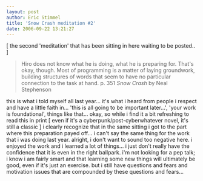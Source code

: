 ```yaml
---
layout: post
author: Eric Stimmel
title: 'Snow Crash meditation #2'
date: 2006-09-22 13:21:27
--- 
```



[ the second 'meditation' that has been sitting in here waiting to be posted.. ]

> Hiro does not know what he is doing, what he is preparing for. That's okay, though. Most of programming is a matter of laying groundwork, building structures of words that seem to have no particular connection to the task at hand.
> p. 351 *Snow Crash* by Neal Stephenson

this is what i told myself all last year... it's what i heard from people i respect and have a little faith in... 'this is all going to be important later...', 'your work is foundational', things like that... okay, so while i find it a bit refreshing to read this in print [ even if it's a cyberpunk/post-cyberwhatever novel, it's still a classic ] i clearly recognize that in the same sitting i got to the part where this preparation payed off... i can't say the same thing for the work that i was doing last year. alright, i don't want to sound too negative here. i enjoyed the work and i learned a lot of things... i just don't really have the confidence that it is even in the right ballpark. i'm not looking for a pep talk; i know i am fairly smart and that learning some new things will ultimately be good, even if it's just an exercise. but i still have questions and fears and motivation issues that are compounded by these questions and fears...


